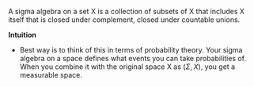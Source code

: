 A sigma algebra on a set X is a collection of subsets of X that includes X itself that is closed under complement, closed under countable unions.

**Intuition**
- Best way is to think of this in terms of probability theory. Your sigma algebra on a space defines what events you can take probabilities of. When you combine it with the original space X as $(\Sigma, X)$, you get a measurable space.